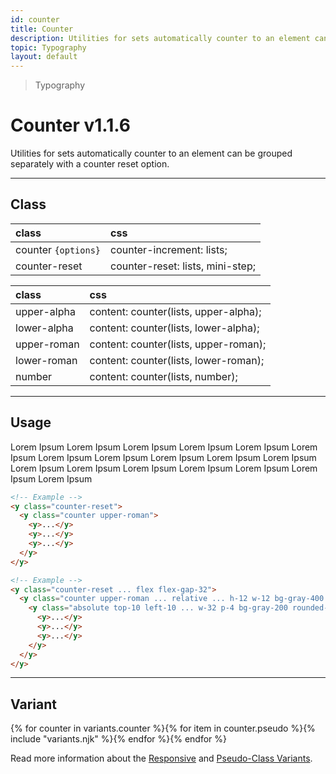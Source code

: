 ```yaml
---
id: counter
title: Counter
description: Utilities for sets automatically counter to an element can be grouped separately with a counter reset option.
topic: Typography
layout: default
---
```


> Typography

# Counter <span class="ml-1 px-2 py-1 text-sm text-gray-600 (dark)text-charcoal-100 bg-gray-300 (dark)bg-gray-600">v1.1.6</span>

Utilities for sets automatically counter to an element can be grouped separately with a counter reset option.

---

## Class

| <span class="px-3 py-1 text-white (dark)text-charcoal-100 bg-charcoal-100 (dark)bg-gray-600 rounded-full">class</span> | <span class="px-3 py-1 text-white (dark)text-charcoal-100 bg-charcoal-100 (dark)bg-gray-600 rounded-full">css</span> |
|:--|:--|
| counter `{options}` | counter-increment: lists; |
| counter-reset | counter-reset: lists, mini-step; |

| <span class="px-3 py-1 text-white (dark)text-charcoal-100 bg-charcoal-100 (dark)bg-gray-600 rounded-full">class</span> | <span class="px-3 py-1 text-white (dark)text-charcoal-100 bg-charcoal-100 (dark)bg-gray-600 rounded-full">css</span> |
|:--|:--|
| upper-alpha | content: counter(lists, upper-alpha); |
| lower-alpha | content: counter(lists, lower-alpha); |
| upper-roman | content: counter(lists, upper-roman); |
| lower-roman | content: counter(lists, lower-roman); |
| number | content: counter(lists, number); |

---

## Usage

<y class="px-4 my-8 mx-auto w-full h-32">
  <y class="counter-reset ... flex flex-gap-32 justify-start items-center">
    <y class="counter upper-roman ... relative h-12 w-12 bg-gray-400 rounded-full flex justify-center items-center">
      <y class="absolute top-10 left-10 w-32 bg-gray-200 p-4 rounded-lg">
        <y>Lorem Ipsum</y>
        <y>Lorem Ipsum</y>
        <y>Lorem Ipsum</y>
      </y>
    </y>
    <y class="counter upper-roman ... relative h-12 w-12 bg-gray-400 rounded-full flex justify-center items-center">
      <y class="absolute top-10 left-10 w-32 bg-gray-200 p-4 rounded-lg">
        <y>Lorem Ipsum</y>
        <y>Lorem Ipsum</y>
        <y>Lorem Ipsum</y>
      </y>
    </y>
    <y class="counter upper-roman ... relative h-12 w-12 bg-gray-400 rounded-full flex justify-center items-center">
      <y class="absolute top-10 left-10 w-32 bg-gray-200 p-4 rounded-lg">
        <y>Lorem Ipsum</y>
        <y>Lorem Ipsum</y>
        <y>Lorem Ipsum</y>
      </y>
    </y>
  </y>
</y>

<y class="px-4 my-8 mx-auto w-full h-32">
  <y class="counter-reset ... flex flex-gap-32 justify-start items-center">
    <y class="counter upper-alpha ... relative h-12 w-12 bg-gray-400 rounded-full flex justify-center items-center">
      <y class="absolute top-10 left-10 w-32 bg-gray-200 p-4 rounded-lg">
        <y>Lorem Ipsum</y>
        <y>Lorem Ipsum</y>
        <y>Lorem Ipsum</y>
      </y>
    </y>
    <y class="counter upper-alpha ... relative h-12 w-12 bg-gray-400 rounded-full flex justify-center items-center">
      <y class="absolute top-10 left-10 w-32 bg-gray-200 p-4 rounded-lg">
        <y>Lorem Ipsum</y>
        <y>Lorem Ipsum</y>
        <y>Lorem Ipsum</y>
      </y>
    </y>
    <y class="counter upper-alpha ... relative h-12 w-12 bg-gray-400 rounded-full flex justify-center items-center">
      <y class="absolute top-10 left-10 w-32 bg-gray-200 p-4 rounded-lg">
        <y>Lorem Ipsum</y>
        <y>Lorem Ipsum</y>
        <y>Lorem Ipsum</y>
      </y>
    </y>
  </y>
</y>

```html
<!-- Example -->
<y class="counter-reset">
  <y class="counter upper-roman">
    <y>...</y>
    <y>...</y>
    <y>...</y>
  </y>
</y>

<!-- Example -->
<y class="counter-reset ... flex flex-gap-32">
  <y class="counter upper-roman ... relative ... h-12 w-12 bg-gray-400 rounded-full ... flex justify-center items-center">
    <y class="absolute top-10 left-10 ... w-32 p-4 bg-gray-200 rounded-lg">
      <y>...</y>
      <y>...</y>
      <y>...</y>
    </y>
  </y>
</y>
```

---

## Variant

<y class="flex flex-gap-2 flex-wrap justify-start items-center">{% for counter in variants.counter %}{% for item in counter.pseudo %}{% include "variants.njk" %}{% endfor %}{% endfor %}</y>

Read more information about the [Responsive](/responsive) and [Pseudo-Class Variants](/pseudo-class-variants/).
